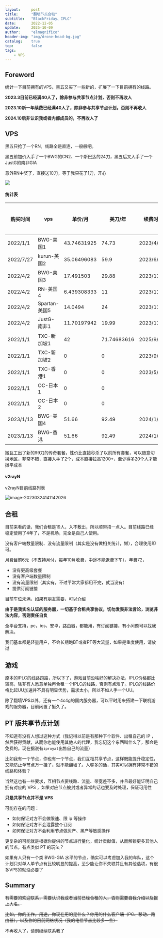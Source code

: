 ```yaml
---
layout:     post
title:      "翻墙节点合租"
subtitle:   "BlackFriday、IPLC"
date:       2022-12-05
update:     2025-10-09
author:     "elmagnifico"
header-img: "img/drone-head-bg.jpg"
catalog:    true
top:        false
tags:
    - VPS
---
```


## Foreword

统计一下目前拥有的VPS，黑五又买了一些新的，扩展了一下目前拥有的线路。



**2023.3目前已经满40人了，除非参与共享节点计划，否则不再收人**

**2023.10新一年续费已经满40人了，除非参与共享节点计划，否则不再收人**

**2024.10后非认识我或者内部成员的，不再收人了**



## VPS

黑五只抢了一个RN，线路全是直连，一般般吧。

黑五前加价入手了一个BWG的CN2、一个斯巴达的24刀，黑五后又入手了一个JustG的南非GIA

意外RN中奖了，直接送10刀，等于我只花了1刀，开心

![](https://img.elmagnifico.tech/static/upload/elmagnifico/202212061301991.png)



#### 统计表

| 购买时间  | vps           | 单价/月     | 美刀/年     | 续费时间   | 延续时间 | 总费用/RMB | cpu  | 内存/GB | 硬盘/GB | 带宽/Mbps | 流量/GB | 流媒体 | 备注        |
| --------- | ------------- | ----------- | ----------- | ---------- | -------- | ---------- | ---- | ------- | ------- | --------- | ------- | ------ | ----------- |
| 2022/1/1  | BWG-美国1     | 43.74631925 | 74.73       | 2023/4/2   | 1年      | 524.955831 | 1    | 1       | 20      | 1024      | 500     | NO     | GIA         |
| 2022/7/27 | kurun-美国2   | 35.06496083 | 59.9        | 2023/6/10  | 1年      | 420.77953  | 2    | 2       | 40      | 100       | 1024    | 支持   | 9929+GIA    |
| 2022/4/2  | BWG-美国3     | 17.491503   | 29.88       | 2023/11/12 | 1年      | 209.898036 | 2    | 2       | 40      | 1024      | 1024    | NO     | CN2         |
| 2022/4/2  | RN-美国4      | 6.439308333 | 11          | 2023/11/24 | 1年      | 77.2717    | 1    | 1.3     | 40      | 1024      | 10240   | NO     | 直连        |
| 2022/4/2  | Spartan-美国5 | 14.0494     | 24          | 2023/11/26 | 1年      | 168.5928   | 2    | 1       | 15      | 1024      | 2000    | NO     | 4837        |
| 2022/4/2  | JustG-南非1   | 11.70197942 | 19.99       | 2023/11/27 | 1年      | 140.423753 | 1    | 0.5     | 10      | 100       | 500     | 支持   | GIA         |
| 2022/1/1  | TXC-新加坡1   | 42          | 71.74683616 | 2025/9/1   | 1年      | 504        | 2    | 2       | 50      | 30        | 2048    | NO     | 动态        |
| 2022/1/1  | TXC-新加坡2   | 0           | 0           | 2023/9/22  | 1年      | 0          | 2    | 2       | 30      | 30        | 1024    | NO     | 动态-月费32 |
| 2022/1/1  | TXC-香港1     | 0           | 0           | 2023/5/25  | 1年      | 0          | 2    | 2       | 30      | 30        | 2048    | NO     | 动态-月费42 |
| 2022/1/1  | OC-日本1      | 0           | 0           |            | 1年      | 0          | 1    | 1       | 50      | 10        | 10240   | NO     | 极慢-免费   |
| 2022/1/1  | OC-日本2      | 0           | 0           |            | 1年      | 0          | 4    | 24      | NO      | 10        | 10240   | NO     | 极慢-免费   |
| 2023/1/13 | BWG-美国4     | 51.66       | 92.49       | 2024/1/13  | 1年      | 619.9605   | 2    | 2       | 40      | 2500      | 1024    | NO     | GIA         |
| 2023/1/13 | BWG-香港      | 51.66       | 92.49       | 2024/1/13  | 1年      | 619.9605   | 2    | 2       | 40      | 2500      | 1024    | NO     | CMI         |



搬瓦工出了新的99刀的传奇套餐，性价比直接秒杀了以前所有套餐，可以随意切换地区，非常不错，直接入手了2个，成本直接拉高1200+，至少得多20个人才能摊平成本



#### v2rayN

v2rayN目前线路列表

![image-20230324141142026](https://img.elmagnifico.tech/static/upload/elmagnifico/202303241411113.png)



## 合租

目前来看的话，我们合租是19人，入不敷出，所以顺带招一点人。目前线路已经稳定使用了4年了，不是机场，完全是自己人使用。

没有客户端数量限制、没有流量限制（其实是没有做相关统计，懒），合理使用即可。



月费目前6元（不支持月付，每年10月收费，中途不能退费下车），年费72，

- 没有更高级套餐
- 没有客户端数量限制
- 没有流量限制（其实有，不过平常大家都用不完，就当没有）
- 提供订阅链接

目前车位未满，如果有朋友需要，可以介绍

**由于是我实名认证的服务器，一切基于合租共享协议，切勿发表非法言论，浏览非法内容，否则责任自负**

全平台支持，pc，ios，安卓，路由器，都能用，有订阅链接，有小问题可以找我解决。



我们基本都是轻量用户，不会长期跑BT或者PT等大流量，如果是重度使用，请放过



## 游戏

原本的IPLC的线路跑路，所以下了，游戏目前没啥好的解决办法，IPLC价格都比较高，除非有人愿意单独再合租一个IPLC的线路，否则有点难了。IPLC的线路价格比起UU加速并不具有明显优势，需求太小，所以不如人手一个UU。



除了翻墙VPS以外，还有一个4c4g的国内服务器，可以平时用来搭建一下联机游戏的服务器，目前闲置了挺久了。



## PT 版共享节点计划

不知道有没有人想过这种方式（我记得以前是有那种下个软件、出租自己的 IP ，然后获得贡献，从而你也能使用其他人的代理，我忘记这个东西叫什么了，那会是免费的，现在据说有`iproyal`出售自己的流量）

比如我有一个节点，你也有一个节点，我们互相共享节点，这样既能提升稳定性，又能防止单节点万一挂了，就不能翻墙了。人够多的话，其实可以拥有非常不错的线路和体验？

当然这也有一些要求，互相节点要线路、流量、带宽差不多，并且最好能证明自己拥有对应的 VPS ，如果对应节点被封或者异常的话也要及时处理，保证可用性

**只是共享节点并不是 VPS**

可能存在的问题：

- 如何保证对方不会做限速、限 ip 等操作
- 如何保证对方不会泄露整个订阅
- 如何保证对方不会利用节点做灰产、黑产等敏感操作

更复杂的可能就是根据你提供的节点进行量化，统计贡献值，从而解锁更多其他人的节点，有点类似 PT 的玩法？

如果有人只有一个类 BWG-GIA 水平的节点，确实可以考虑加入我的车队，这个计划只对单人单节点有比较明显的提高，至少能让你不失联并且有其他选项，有很多VPS的就没必要了



## Summary

~~有需要的欢迎联系，需要认识我或者当前已经合租的人，否则需要自我介绍以及报上大名。~~

~~比如，你的工作，用途，你现在用的是什么？你用的什么客户端（PC、移动、路由器），以及你的目前网络状况（我的电信节点比较多一些）~~

不再收人了，请别继续联系我了
